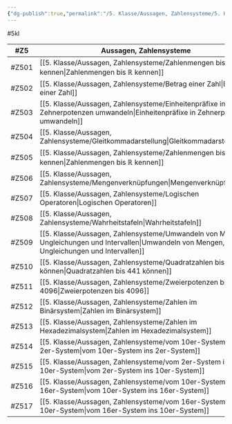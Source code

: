 ```yaml
---
{"dg-publish":true,"permalink":"/5. Klasse/Aussagen, Zahlensysteme/5. Klasse Aussagen, Zahlensysteme/"}
---
```


#5kl

| #Z5   | Aussagen, Zahlensysteme                                                                              |
| ----- | ---------------------------------------------------------------------------------------------------- |
| #Z501 | [[5. Klasse/Aussagen, Zahlensysteme/Zahlenmengen bis ℝ kennen\|Zahlenmengen bis ℝ kennen]] |
| #Z502 | [[5. Klasse/Aussagen, Zahlensysteme/Betrag einer Zahl\|Betrag einer Zahl]]                                                                                |
| #Z503 | [[5. Klasse/Aussagen, Zahlensysteme/Einheitenpräfixe in Zehnerpotenzen umwandeln\|Einheitenpräfixe in Zehnerpotenzen umwandeln]]                                                     |
| #Z504 | [[5. Klasse/Aussagen, Zahlensysteme/Gleitkommadarstellung\|Gleitkommadarstellung]]                                                                            |
| #Z505 | [[5. Klasse/Aussagen, Zahlensysteme/Zahlenmengen bis ℝ kennen\|Zahlenmengen bis ℝ kennen]]                                                                        |
| #Z506 | [[5. Klasse/Aussagen, Zahlensysteme/Mengenverknüpfungen\|Mengenverknüpfungen]]                                                                              |
| #Z507 | [[5. Klasse/Aussagen, Zahlensysteme/Logischen Operatoren\|Logischen Operatoren]]                                                                             |
| #Z508 | [[5. Klasse/Aussagen, Zahlensysteme/Wahrheitstafeln\|Wahrheitstafeln]]                                                                                  |
| #Z509 | [[5. Klasse/Aussagen, Zahlensysteme/Umwandeln von  Mengen, Ungleichungen und Intervallen\|Umwandeln von  Mengen, Ungleichungen und Intervallen]]                                             |
| #Z510 | [[5. Klasse/Aussagen, Zahlensysteme/Quadratzahlen bis 441 können\|Quadratzahlen bis 441 können]]                                                                     |
| #Z511 | [[5. Klasse/Aussagen, Zahlensysteme/Zweierpotenzen bis 4096\|Zweierpotenzen bis 4096]]                                                                          |
| #Z512 | [[5. Klasse/Aussagen, Zahlensysteme/Zahlen im Binärsystem\|Zahlen im Binärsystem]]                                                                            |
| #Z513 | [[5. Klasse/Aussagen, Zahlensysteme/Zahlen im Hexadezimalsystem\|Zahlen im Hexadezimalsystem]]                                                                      |
| #Z514 | [[5. Klasse/Aussagen, Zahlensysteme/vom 10er-System ins 2er-System\|vom 10er-System ins 2er-System]]                                                                   |
| #Z515 | [[5. Klasse/Aussagen, Zahlensysteme/vom 2er-System ins 10er-System\|vom 2er-System ins 10er-System]]                                                                   |
| #Z516 | [[5. Klasse/Aussagen, Zahlensysteme/vom 10er-System ins 16er-System\|vom 10er-System ins 16er-System]]                                                                  |
| #Z517 | [[5. Klasse/Aussagen, Zahlensysteme/vom 16er-System ins 10er-System\|vom 16er-System ins 10er-System]]                                                                  |

